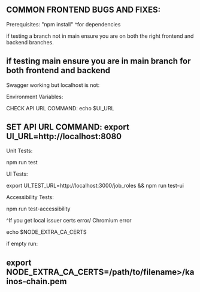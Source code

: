 COMMON FRONTEND BUGS AND FIXES:
------------------------------------------------------------
Prerequisites:
"npm install" 
^for dependencies

if testing a branch not in main ensure you are on both the right frontend and backend branches.

if testing main ensure you are in main branch for both frontend and backend
------------------------------------------------------------
Swagger working but localhost is not:

Environment Variables:

CHECK API URL COMMAND:
echo $UI_URL

SET API URL COMMAND:
export UI_URL=http://localhost:8080
------------------------------------------------------------
Unit Tests:

npm run test

UI Tests:

export UI_TEST_URL=http://localhost:3000/job_roles && npm run test-ui

Accessibility Tests:

npm run test-accessibility

^If you get local issuer certs error/ Chromium error

echo $NODE_EXTRA_CA_CERTS 

if empty run:

export NODE_EXTRA_CA_CERTS=/path/to/filename>/kainos-chain.pem  
------------------------------------------------------------

